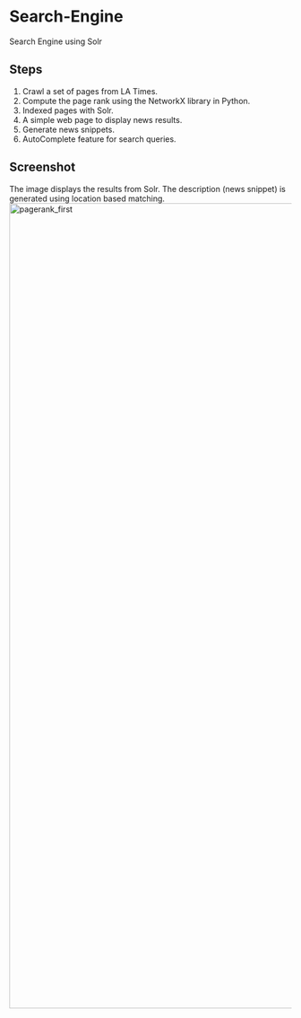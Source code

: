 # Search-Engine
Search Engine using Solr
## Steps
1. Crawl a set of pages from LA Times. <br/>
2. Compute the page rank using the NetworkX library in Python. <br/>
3. Indexed pages with Solr. <br/>
4. A simple web page to display news results. <br/>
5. Generate news snippets. <br/>
6. AutoComplete feature for search queries. <br/>

## Screenshot
The image displays the results from Solr. The description (news snippet) is generated using location based matching. <br/>
<img width="1435" alt="pagerank_first" src="https://user-images.githubusercontent.com/17532089/52005274-2f53a180-247e-11e9-8c00-7d72cd568869.png">
